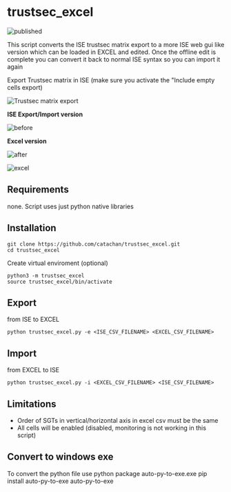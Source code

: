 # trustsec_excel
![published](https://static.production.devnetcloud.com/codeexchange/assets/images/devnet-published.svg)

This script converts the ISE trustsec matrix export to a more ISE web gui like version which can be loaded in EXCEL and edited. Once the offline edit is complete you can convert it back to normal ISE syntax so you can import it again

Export Trustsec matrix in ISE (make sure you activate the "Include empty cells export)

![Trustsec matrix export](https://i.ibb.co/F8ZTWnf/ise-export.png)

**ISE Export/Import version**

![before](https://i.ibb.co/LZ1ftMs/before.png)

**Excel version**

![after](https://i.ibb.co/NKd1B52/after.png)


![excel](https://i.ibb.co/LS5vRTD/excel.png)
## Requirements
none. Script uses just python native libraries

## Installation

``` 
git clone https://github.com/catachan/trustsec_excel.git
cd trustsec_excel
```

Create virtual enviroment (optional)

``` 
python3 -m trustsec_excel
source trustsec_excel/bin/activate
```


## Export

from ISE to EXCEL
``` 
python trustsec_excel.py -e <ISE_CSV_FILENAME> <EXCEL_CSV_FILENAME>
``` 

## Import
from EXCEL to ISE
``` 
python trustsec_excel.py -i <EXCEL_CSV_FILENAME> <ISE_CSV_FILENAME> 
``` 

## Limitations
* Order of SGTs in vertical/horizontal axis in excel csv must be the same
* All cells will be enabled (disabled, monitoring is not working in this script)

## Convert to windows exe
To convert the python file use python package auto-py-to-exe.exe
pip install auto-py-to-exe
auto-py-to-exe

